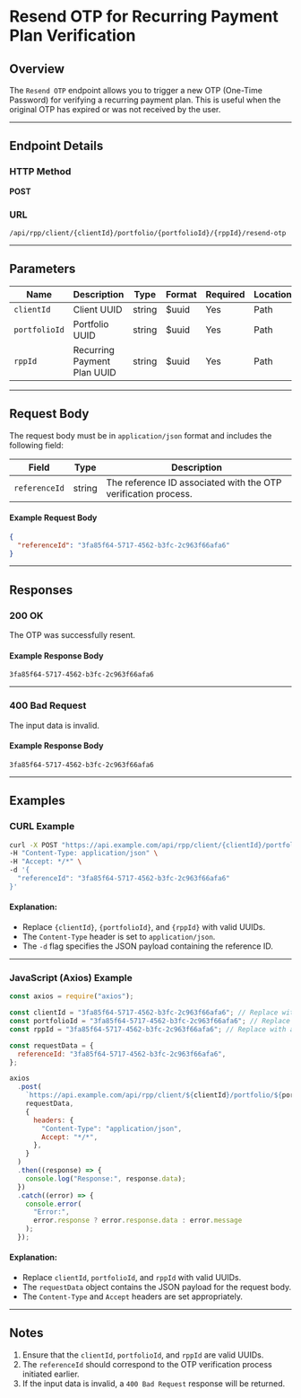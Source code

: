 # Resend OTP for Recurring Payment Plan Verification

## Overview

The `Resend OTP` endpoint allows you to trigger a new OTP (One-Time Password) for verifying a recurring payment plan. This is useful when the original OTP has expired or was not received by the user.

---

## Endpoint Details

### HTTP Method

**POST**

### URL

```
/api/rpp/client/{clientId}/portfolio/{portfolioId}/{rppId}/resend-otp
```

---

## Parameters

| Name          | Description                 | Type   | Format | Required | Location |
| ------------- | --------------------------- | ------ | ------ | -------- | -------- |
| `clientId`    | Client UUID                 | string | $uuid  | Yes      | Path     |
| `portfolioId` | Portfolio UUID              | string | $uuid  | Yes      | Path     |
| `rppId`       | Recurring Payment Plan UUID | string | $uuid  | Yes      | Path     |

---

## Request Body

The request body must be in `application/json` format and includes the following field:

| Field         | Type   | Description                                                    |
| ------------- | ------ | -------------------------------------------------------------- |
| `referenceId` | string | The reference ID associated with the OTP verification process. |

#### Example Request Body

```json
{
  "referenceId": "3fa85f64-5717-4562-b3fc-2c963f66afa6"
}
```

---

## Responses

### 200 OK

The OTP was successfully resent.

#### Example Response Body

```
3fa85f64-5717-4562-b3fc-2c963f66afa6
```

---

### 400 Bad Request

The input data is invalid.

#### Example Response Body

```
3fa85f64-5717-4562-b3fc-2c963f66afa6
```

---

## Examples

### CURL Example

```bash
curl -X POST "https://api.example.com/api/rpp/client/{clientId}/portfolio/{portfolioId}/{rppId}/resend-otp" \
-H "Content-Type: application/json" \
-H "Accept: */*" \
-d '{
  "referenceId": "3fa85f64-5717-4562-b3fc-2c963f66afa6"
}'
```

#### Explanation:

- Replace `{clientId}`, `{portfolioId}`, and `{rppId}` with valid UUIDs.
- The `Content-Type` header is set to `application/json`.
- The `-d` flag specifies the JSON payload containing the reference ID.

---

### JavaScript (Axios) Example

```javascript
const axios = require("axios");

const clientId = "3fa85f64-5717-4562-b3fc-2c963f66afa6"; // Replace with actual client UUID
const portfolioId = "3fa85f64-5717-4562-b3fc-2c963f66afa6"; // Replace with actual portfolio UUID
const rppId = "3fa85f64-5717-4562-b3fc-2c963f66afa6"; // Replace with actual recurring payment plan UUID

const requestData = {
  referenceId: "3fa85f64-5717-4562-b3fc-2c963f66afa6",
};

axios
  .post(
    `https://api.example.com/api/rpp/client/${clientId}/portfolio/${portfolioId}/${rppId}/resend-otp`,
    requestData,
    {
      headers: {
        "Content-Type": "application/json",
        Accept: "*/*",
      },
    }
  )
  .then((response) => {
    console.log("Response:", response.data);
  })
  .catch((error) => {
    console.error(
      "Error:",
      error.response ? error.response.data : error.message
    );
  });
```

#### Explanation:

- Replace `clientId`, `portfolioId`, and `rppId` with valid UUIDs.
- The `requestData` object contains the JSON payload for the request body.
- The `Content-Type` and `Accept` headers are set appropriately.

---

## Notes

1. Ensure that the `clientId`, `portfolioId`, and `rppId` are valid UUIDs.
2. The `referenceId` should correspond to the OTP verification process initiated earlier.
3. If the input data is invalid, a `400 Bad Request` response will be returned.
